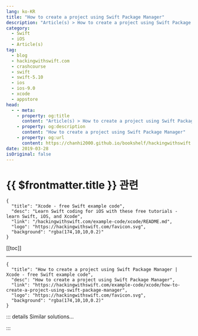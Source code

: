 ```yaml
---
lang: ko-KR
title: "How to create a project using Swift Package Manager"
description: "Article(s) > How to create a project using Swift Package Manager"
category:
  - Swift
  - iOS
  - Article(s)
tag: 
  - blog
  - hackingwithswift.com
  - crashcourse
  - swift
  - swift-5.10
  - ios
  - ios-9.0
  - xcode
  - appstore
head:
  - - meta:
    - property: og:title
      content: "Article(s) > How to create a project using Swift Package Manager"
    - property: og:description
      content: "How to create a project using Swift Package Manager"
    - property: og:url
      content: https://chanhi2000.github.io/bookshelf/hackingwithswift.com/example-code/xcode/how-to-create-a-project-using-swift-package-manager.html
date: 2019-03-28
isOriginal: false
---
```


# {{ $frontmatter.title }} 관련

```component VPCard
{
  "title": "Xcode - free Swift example code",
  "desc": "Learn Swift coding for iOS with these free tutorials - learn Swift, iOS, and Xcode",
  "link": "/hackingwithswift.com/example-code/xcode/README.md",
  "logo": "https://hackingwithswift.com/favicon.svg",
  "background": "rgba(174,10,10,0.2)"
}
```

[[toc]]

---

```component VPCard
{
  "title": "How to create a project using Swift Package Manager | Xcode - free Swift example code",
  "desc": "How to create a project using Swift Package Manager",
  "link": "https://hackingwithswift.com/example-code/xcode/how-to-create-a-project-using-swift-package-manager",
  "logo": "https://hackingwithswift.com/favicon.svg",
  "background": "rgba(174,10,10,0.2)"
}
```

<!-- TODO: 작성 -->

<!-- 
Swift Package Manager is a tool that generates Swift projects then manages dependencies for them, and it’s commonly used if want to build your projects without Xcode. If you have Xcode installed then you already have the Swift Package Manager, but if you’re using Linux it will come with the Swift for Linux package from <a href="https://swift.org/">https://swift.org/</a>.

You can create a new project using just one command, although make sure you run it in an empty directory because it creates files:

```swift
swift package init --type=executable
```

That will generate <VPIcon icon="fas fa-folder-open"/>`Sources/YourProject/`<VPIcon icon="fa-brands fa-swift"/>`main.swift` for your code, plus <VPIcon icon="fa-brands fa-swift"/>`Package.swift` for dependencies, and more. Run `swift build` to build your source code, then `swift run` to execute it.

-->

::: details Similar solutions…

<!--
/quick-start/swiftui/swiftui-tutorial-building-a-complete-project">SwiftUI tutorial: Building a complete project 
/example-code/uikit/how-to-add-retina-and-retina-hd-graphics-to-your-project">How to add Retina and Retina HD graphics to your project 
/quick-start/swiftui/wrap-up-our-swiftui-project-is-complete">Wrap up: our SwiftUI project is complete 
/quick-start/swiftui/how-to-create-multi-column-lists-using-table">How to create multi-column lists using Table 
/example-code/language/how-to-fix-argument-of-selector-refers-to-instance-method-that-is-not-exposed-to-objective-c">How to fix “argument of #selector refers to instance method that is not exposed to Objective-C”</a>
-->

:::

